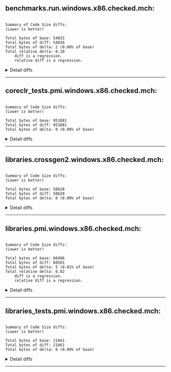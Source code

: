 ## benchmarks.run.windows.x86.checked.mch:

```

Summary of Code Size diffs:
(Lower is better)

Total bytes of base: 54832
Total bytes of diff: 54834
Total bytes of delta: 2 (0.00% of base)
Total relative delta: 0.10
    diff is a regression.
    relative diff is a regression.
```
<details>

<summary>Detail diffs</summary>

```


Top file regressions (bytes):
           9 : 5373.dasm (4.21% of base)
           5 : 22790.dasm (1.64% of base)
           5 : 11339.dasm (2.76% of base)
           5 : 9547.dasm (2.16% of base)
           3 : 5340.dasm (1.08% of base)

Top file improvements (bytes):
         -21 : 23055.dasm (-0.59% of base)
          -4 : 5477.dasm (-0.80% of base)

7 total files with Code Size differences (2 improved, 5 regressed), 58 unchanged.

Top method regressions (bytes):
           9 ( 4.21% of base) : 5373.dasm - ILStubClass:IL_STUB_StructMarshal(byref,int,int,byref)
           5 ( 1.64% of base) : 22790.dasm - ILStubClass:IL_STUB_StructMarshal(byref,int,int,byref)
           5 ( 2.76% of base) : 11339.dasm - ILStubClass:IL_STUB_StructMarshal(byref,int,int,byref)
           5 ( 2.16% of base) : 9547.dasm - ILStubClass:IL_STUB_StructMarshal(byref,int,int,byref)
           3 ( 1.08% of base) : 5340.dasm - ILStubClass:IL_STUB_StructMarshal(byref,int,int,byref)

Top method improvements (bytes):
         -21 (-0.59% of base) : 23055.dasm - ILStubClass:IL_STUB_StructMarshal(byref,int,int,byref)
          -4 (-0.80% of base) : 5477.dasm - ILStubClass:IL_STUB_StructMarshal(byref,int,int,byref)

Top method regressions (percentages):
           9 ( 4.21% of base) : 5373.dasm - ILStubClass:IL_STUB_StructMarshal(byref,int,int,byref)
           5 ( 2.76% of base) : 11339.dasm - ILStubClass:IL_STUB_StructMarshal(byref,int,int,byref)
           5 ( 2.16% of base) : 9547.dasm - ILStubClass:IL_STUB_StructMarshal(byref,int,int,byref)
           5 ( 1.64% of base) : 22790.dasm - ILStubClass:IL_STUB_StructMarshal(byref,int,int,byref)
           3 ( 1.08% of base) : 5340.dasm - ILStubClass:IL_STUB_StructMarshal(byref,int,int,byref)

Top method improvements (percentages):
          -4 (-0.80% of base) : 5477.dasm - ILStubClass:IL_STUB_StructMarshal(byref,int,int,byref)
         -21 (-0.59% of base) : 23055.dasm - ILStubClass:IL_STUB_StructMarshal(byref,int,int,byref)

7 total methods with Code Size differences (2 improved, 5 regressed), 58 unchanged.

```

</details>

--------------------------------------------------------------------------------

## coreclr_tests.pmi.windows.x86.checked.mch:

```

Summary of Code Size diffs:
(Lower is better)

Total bytes of base: 951881
Total bytes of diff: 951881
Total bytes of delta: 0 (0.00% of base)
```
<details>

<summary>Detail diffs</summary>

```


0 total files with Code Size differences (0 improved, 0 regressed), 2832 unchanged.

0 total methods with Code Size differences (0 improved, 0 regressed), 2832 unchanged.

```

</details>

--------------------------------------------------------------------------------

## libraries.crossgen2.windows.x86.checked.mch:

```

Summary of Code Size diffs:
(Lower is better)

Total bytes of base: 58628
Total bytes of diff: 58628
Total bytes of delta: 0 (0.00% of base)
```
<details>

<summary>Detail diffs</summary>

```


0 total files with Code Size differences (0 improved, 0 regressed), 70 unchanged.

0 total methods with Code Size differences (0 improved, 0 regressed), 70 unchanged.

```

</details>

--------------------------------------------------------------------------------

## libraries.pmi.windows.x86.checked.mch:

```

Summary of Code Size diffs:
(Lower is better)

Total bytes of base: 60496
Total bytes of diff: 60501
Total bytes of delta: 5 (0.01% of base)
Total relative delta: 0.02
    diff is a regression.
    relative diff is a regression.
```
<details>

<summary>Detail diffs</summary>

```


Top file regressions (bytes):
           5 : 120998.dasm (2.16% of base)

1 total files with Code Size differences (0 improved, 1 regressed), 77 unchanged.

Top method regressions (bytes):
           5 ( 2.16% of base) : 120998.dasm - ILStubClass:IL_STUB_StructMarshal(byref,int,int,byref)

Top method regressions (percentages):
           5 ( 2.16% of base) : 120998.dasm - ILStubClass:IL_STUB_StructMarshal(byref,int,int,byref)

1 total methods with Code Size differences (0 improved, 1 regressed), 77 unchanged.

```

</details>

--------------------------------------------------------------------------------

## libraries_tests.pmi.windows.x86.checked.mch:

```

Summary of Code Size diffs:
(Lower is better)

Total bytes of base: 21661
Total bytes of diff: 21661
Total bytes of delta: 0 (0.00% of base)
```
<details>

<summary>Detail diffs</summary>

```


0 total files with Code Size differences (0 improved, 0 regressed), 39 unchanged.

0 total methods with Code Size differences (0 improved, 0 regressed), 39 unchanged.

```

</details>

--------------------------------------------------------------------------------
